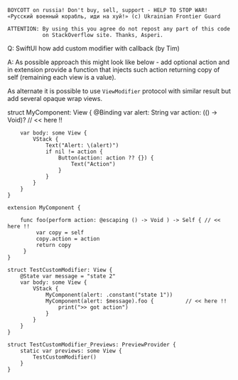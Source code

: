```
BOYCOTT on russia! Don't buy, sell, support - HELP TO STOP WAR!
«Русский военный корабль, иди на хуй!» (c) Ukrainian Frontier Guard

ATTENTION: By using this you agree do not repost any part of this code
           on StackOverflow site. Thanks, Asperi.
```

Q: SwiftUI how add custom modifier with callback (by Tim)

A: As possible approach this might look like below - add optional action and in extension provide a
function that injects such action returning copy of self (remaining each view is a value).

As alternate it is possible to use `ViewModifier` protocol with similar result but add several opaque
wrap views.


struct MyComponent: View {
        @Binding var alert: String
        var action: (() -> Void)?       // << here !!

        var body: some View {
            VStack {
                Text("Alert: \(alert)")
                if nil != action {
                    Button(action: action ?? {}) {
                        Text("Action")
                    }
                }
            }
        }
    }

    extension MyComponent {

        func foo(perform action: @escaping () -> Void ) -> Self { // << here !!
             var copy = self
             copy.action = action
             return copy
         }
    }

    struct TestCustomModifier: View {
        @State var message = "state 2"
        var body: some View {
            VStack {
                MyComponent(alert: .constant("state 1"))
                MyComponent(alert: $message).foo {          // << here !!
                    print(">> got action")
                }
            }
        }
    }

    struct TestCustomModifier_Previews: PreviewProvider {
        static var previews: some View {
            TestCustomModifier()
        }
    }

